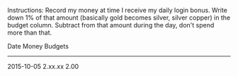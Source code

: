 Instructions: Record my money at time I receive my daily login bonus. Write
down 1% of that amount (basically gold becomes silver, silver copper) in the
budget column. Subtract from that amount during the day, don't spend more than
that.

Date               Money    Budgets
----------  ------------  ---------  
2015-10-05       2.xx.xx       2.00